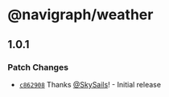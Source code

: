 # @navigraph/weather

## 1.0.1

### Patch Changes

- [`c862908`](https://github.com/Navigraph/sdk/commit/c862908ecbabdfdaf0a51018376c1f75ec900dc2) Thanks [@SkySails](https://github.com/SkySails)! - Initial release
